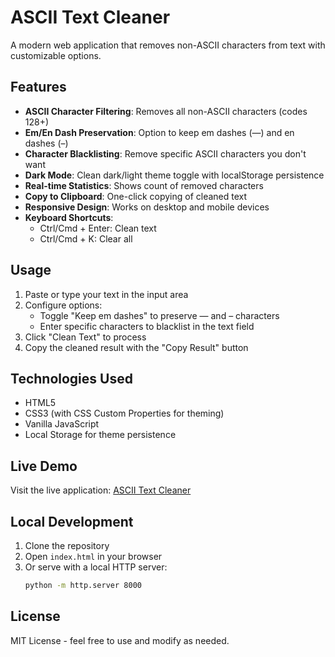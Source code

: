 # ASCII Text Cleaner

A modern web application that removes non-ASCII characters from text with customizable options.

## Features

- **ASCII Character Filtering**: Removes all non-ASCII characters (codes 128+)
- **Em/En Dash Preservation**: Option to keep em dashes (—) and en dashes (–)
- **Character Blacklisting**: Remove specific ASCII characters you don't want
- **Dark Mode**: Clean dark/light theme toggle with localStorage persistence
- **Real-time Statistics**: Shows count of removed characters
- **Copy to Clipboard**: One-click copying of cleaned text
- **Responsive Design**: Works on desktop and mobile devices
- **Keyboard Shortcuts**: 
  - Ctrl/Cmd + Enter: Clean text
  - Ctrl/Cmd + K: Clear all

## Usage

1. Paste or type your text in the input area
2. Configure options:
   - Toggle "Keep em dashes" to preserve — and – characters
   - Enter specific characters to blacklist in the text field
3. Click "Clean Text" to process
4. Copy the cleaned result with the "Copy Result" button

## Technologies Used

- HTML5
- CSS3 (with CSS Custom Properties for theming)
- Vanilla JavaScript
- Local Storage for theme persistence

## Live Demo

Visit the live application: [ASCII Text Cleaner](https://P-0001.github.io/ascii-text-cleaner)

## Local Development

1. Clone the repository
2. Open `index.html` in your browser
3. Or serve with a local HTTP server:
   ```bash
   python -m http.server 8000
   ```

## License

MIT License - feel free to use and modify as needed.
